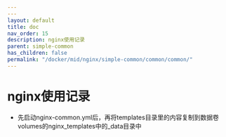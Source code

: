 ```yaml
---
---
layout: default
title: doc
nav_order: 15
description: nginx使用记录
parent: simple-common
has_children: false
permalink: "/docker/mid/nginx/simple-common/common/common/"
---
```


# nginx使用记录

- 先启动nginx-common.yml后，再将templates目录里的内容复制到数据卷volumes的nginx_templates中的_data目录中
